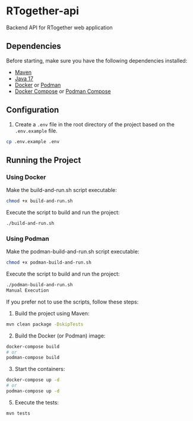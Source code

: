 # RTogether-api

Backend API for RTogether web application

## Dependencies

Before starting, make sure you have the following dependencies installed:

- [Maven](https://maven.apache.org/install.html)
- [Java 17](https://adoptium.net/?variant=openjdk17)
- [Docker](https://docs.docker.com/get-docker/) or [Podman](https://podman.io/getting-started/installation)
- [Docker Compose](https://docs.docker.com/compose/install/) or [Podman Compose](https://github.com/containers/podman-compose)

## Configuration

1. Create a `.env` file in the root directory of the project based on the `.env.example` file.

```sh
cp .env.example .env
```

## Running the Project
### Using Docker
Make the build-and-run.sh script executable:
```sh
chmod +x build-and-run.sh
```
Execute the script to build and run the project:
```sh
./build-and-run.sh
```
### Using Podman
Make the podman-build-and-run.sh script executable:
```sh
chmod +x podman-build-and-run.sh
```
Execute the script to build and run the project:
```sh
./podman-build-and-run.sh
Manual Execution
```
If you prefer not to use the scripts, follow these steps:

1. Build the project using Maven:
```sh
mvn clean package -DskipTests
```
2. Build the Docker (or Podman) image:
```sh
docker-compose build
# or
podman-compose build
```
3. Start the containers:
```sh
docker-compose up -d
# or
podman-compose up -d
```

5. Execute the tests:
```sh
mvn tests
```
